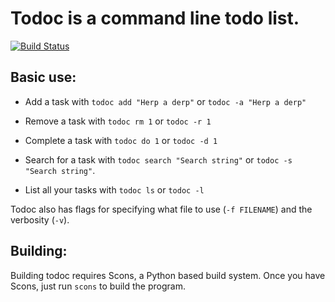 # Todoc is a command line todo list.

[![Build Status](https://travis-ci.org/laserswald/todoc.png)](https://travis-ci.org/laserswald11/todoc)

## Basic use:

* Add a task with `todoc add "Herp a derp"` or `todoc -a "Herp a derp"`

* Remove a task with `todoc rm 1` or `todoc -r 1`

* Complete a task with `todoc do 1` or `todoc -d 1`

* Search for a task with `todoc search "Search string"` or `todoc -s "Search string"`. 

* List all your tasks with `todoc ls` or `todoc -l`

Todoc also has flags for specifying what file to use (`-f FILENAME`) and the verbosity (`-v`).

## Building:

Building todoc requires Scons, a Python based build system. Once you have Scons, just run `scons` to build the program.

